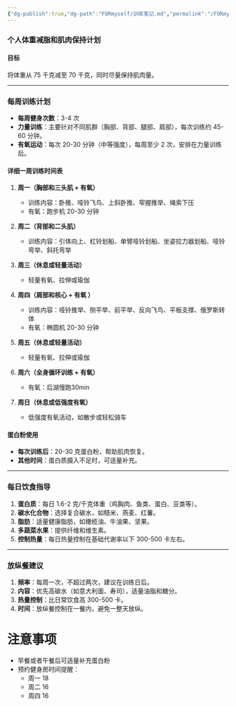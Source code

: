 ```yaml
---
{"dg-publish":true,"dg-path":"FORmyself/训练笔记.md","permalink":"/FORmyself/训练笔记/","title":"训练笔记"}
---
```


### 个人体重减脂和肌肉保持计划

#### 目标
将体重从 75 千克减至 70 千克，同时尽量保持肌肉量。

---

### 每周训练计划

- **每周健身次数**：3-4 次
- **力量训练**：主要针对不同肌群（胸部、背部、腿部、肩部），每次训练约 45-60 分钟。
- **有氧运动**：每次 20-30 分钟（中等强度），每周至少 2 次，安排在力量训练后。

#### 详细一周训练时间表
1. **周一（胸部和三头肌 + 有氧）**  
   - 训练内容：卧推、哑铃飞鸟、上斜卧推、窄握推举、绳索下压
   - 有氧：跑步机 20-30 分钟

2. **周二（背部和二头肌）**  
   - 训练内容：引体向上、杠铃划船、单臂哑铃划船、坐姿拉力器划船、哑铃弯举、斜托弯举

3. **周三（休息或轻量活动）**  
   - 轻量有氧、拉伸或瑜伽

4. **周四（肩部和核心 + 有氧 ）** 
   - 训练内容：哑铃推举、侧平举、前平举、反向飞鸟、平板支撑、俄罗斯转体
   - 有氧：椭圆机 20-30 分钟

5. **周五（休息或轻量活动）**  
   - 轻量有氧、拉伸或瑜伽

6. **周六（全身循环训练 + 有氧）**  
   - 有氧：后湖慢跑30min

7. **周日（休息或低强度有氧）**  
   - 低强度有氧活动，如散步或轻松骑车

#### 蛋白粉使用
- **每次训练后**：20-30 克蛋白粉，帮助肌肉恢复。
- **其他时间**：蛋白质摄入不足时，可适量补充。

---

### 每日饮食指导
1. **蛋白质**：每日 1.6-2 克/千克体重（鸡胸肉、鱼类、蛋白、豆类等）。
2. **碳水化合物**：选择复合碳水，如糙米、燕麦、红薯。
3. **脂肪**：适量健康脂肪，如橄榄油、牛油果、坚果。
4. **多蔬菜水果**：提供纤维和维生素。
5. **控制热量**：每日热量控制在基础代谢率以下 300-500 卡左右。

---

### 放纵餐建议
1. **频率**：每周一次，不超过两次，建议在训练日后。
2. **内容**：优先高碳水（如意大利面、寿司），适量油脂和糖分。
3. **热量控制**：比日常饮食高 300-500 卡。
4. **时间**：放纵餐控制在一餐内，避免一整天放纵。
  


# 注意事项

+ 早餐或者午餐后可适量补充蛋白粉
+ 预约健身房时间提醒：
	+ 周一 18
	+ 周二 16
	+ 周四 16


